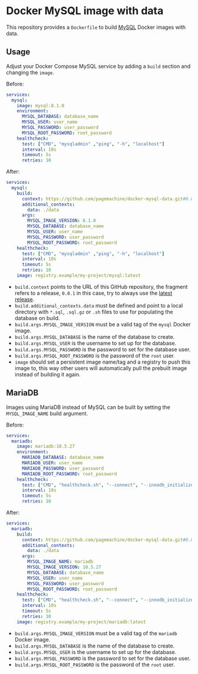 # Docker MySQL image with data

This repository provides a `Dockerfile` to build [MySQL](https://hub.docker.com/_/mysql)
Docker images with data.

## Usage

Adjust your Docker Compose MySQL service by adding a `build` section and changing
the `image`.

Before:

```yaml
services:
  mysql:
    image: mysql:8.1.0
    environment:
      MYSQL_DATABASE: database_name
      MYSQL_USER: user_name
      MYSQL_PASSWORD: user_password
      MYSQL_ROOT_PASSWORD: root_password
    healthcheck:
      test: ["CMD", "mysqladmin" ,"ping", "-h", "localhost"]
      interval: 10s
      timeout: 5s
      retries: 10
```

After:

```yaml
services:
  mysql:
    build:
      context: https://github.com/pagemachine/docker-mysql-data.git#0.0.1
      additional_contexts:
        data: ./data
      args:
        MYSQL_IMAGE_VERSION: 8.1.0
        MYSQL_DATABASE: database_name
        MYSQL_USER: user_name
        MYSQL_PASSWORD: user_password
        MYSQL_ROOT_PASSWORD: root_password
    healthcheck:
      test: ["CMD", "mysqladmin" ,"ping", "-h", "localhost"]
      interval: 10s
      timeout: 5s
      retries: 10
    image: registry.example/my-project/mysql:latest
```

- `build.context` points to the URL of this GitHub repository, the fragment refers
  to a release, `0.0.1` in this case, try to always use the
  [latest release](https://github.com/pagemachine/docker-mysql-data/releases).
- `build.additional_contexts.data` must be defined and point to a local directory
  with `*.sql`, `.sql.gz` or `.sh` files to use for populating the database on build.
- `build.args.MYSQL_IMAGE_VERSION` must be a valid tag of the `mysql` Docker image.
- `build.args.MYSQL_DATABASE` is the name of the database to create.
- `build.args.MYSQL_USER` is the username to set up for the database.
- `build.args.MYSQL_PASSWORD` is the password to set for the database user.
- `build.args.MYSQL_ROOT_PASSWORD` is the password of the `root` user.
- `image` should set a persistent image name/tag and a registry to push this image
  to, this way other users will automatically pull the prebuilt image instead of
  building it again.

## MariaDB

Images using MariaDB instead of MySQL can be built by setting the `MYSQL_IMAGE_NAME`
build argument.

Before:

```yaml
services:
  mariadb:
    image: mariadb:10.5.27
    environment:
      MARIADB_DATABASE: database_name
      MARIADB_USER: user_name
      MARIADB_PASSWORD: user_password
      MARIADB_ROOT_PASSWORD: root_password
    healthcheck:
      test: ["CMD", "healthcheck.sh", "--connect", "--innodb_initialized"]
      interval: 10s
      timeout: 5s
      retries: 10
```

After:

```yaml
services:
  mariadb:
    build:
      context: https://github.com/pagemachine/docker-mysql-data.git#0.0.1
      additional_contexts:
        data: ./data
      args:
        MYSQL_IMAGE_NAME: mariadb
        MYSQL_IMAGE_VERSION: 10.5.27
        MYSQL_DATABASE: database_name
        MYSQL_USER: user_name
        MYSQL_PASSWORD: user_password
        MYSQL_ROOT_PASSWORD: root_password
    healthcheck:
      test: ["CMD", "healthcheck.sh", "--connect", "--innodb_initialized"]
      interval: 10s
      timeout: 5s
      retries: 10
    image: registry.example/my-project/mariadb:latest
```

- `build.args.MYSQL_IMAGE_VERSION` must be a valid tag of the `mariadb` Docker image.
- `build.args.MYSQL_DATABASE` is the name of the database to create.
- `build.args.MYSQL_USER` is the username to set up for the database.
- `build.args.MYSQL_PASSWORD` is the password to set for the database user.
- `build.args.MYSQL_ROOT_PASSWORD` is the password of the `root` user.
